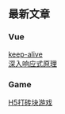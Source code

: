 ## 最新文章
### Vue
<a href="http://localhost:8080/vue/source/keep-alive">keep-alive</a><br/>
<a href="http://localhost:8080/vue/source/keep-alive">深入响应式原理</a>
### Game
<a href="http://localhost:8080/vue/source/keep-alive">H5打砖块游戏</a>